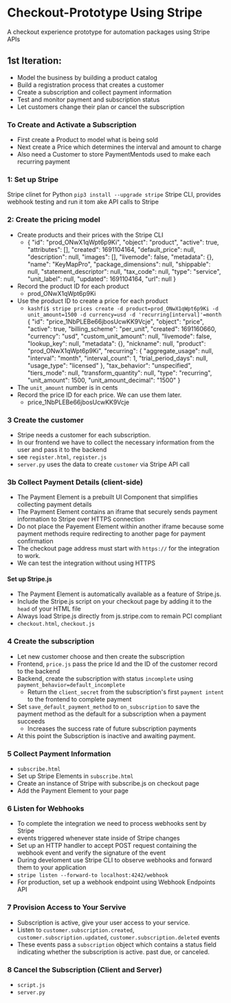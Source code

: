 # Checkout-Prototype Using Stripe
A checkout experience prototype for automation packages using Stripe APIs

## 1st Iteration:
- Model the business by building a product catalog
- Build a registration process that creates a customer
- Create a subscription and collect payment information
- Test and monitor payment and subscription status
- Let customers change their plan or cancel the subscription

### To Create and Activate a Subscription
- First create a Product to model what is being sold
- Next create a Price which determines the interval and amount to charge
- Also need a Customer to store PaymentMentods used to make each recurring payment

### 1: Set up Stripe
Stripe clinet for Python
`pip3 install --upgrade stripe`
Stripe CLI, provides webhook testing and run it tom ake API calls to Stripe

### 2: Create the pricing model
- Create products and their prices with the Stripe CLI
  - {
      "id": "prod_ONwX1qWpt6p9Ki",
      "object": "product",
      "active": true,
      "attributes": [],
      "created": 1691104164,
      "default_price": null,
      "description": null,
      "images": [],
      "livemode": false,
      "metadata": {},
      "name": "KeyMapPro",
      "package_dimensions": null,
      "shippable": null,
      "statement_descriptor": null,
      "tax_code": null,
      "type": "service",
      "unit_label": null,
      "updated": 1691104164,
      "url": null
    }
- Record the product ID for each product
  - prod_ONwX1qWpt6p9Ki
- Use the product ID to create a price for each product
  - `kashfi$ stripe prices create -d product=prod_ONwX1qWpt6p9Ki -d unit_amount=1500 -d currency=usd -d 'recurring[interval]'=month`
  {
  "id": "price_1NbPLEBe66jbosUcwKK9Vcje",
  "object": "price",
  "active": true,
  "billing_scheme": "per_unit",
  "created": 1691160660,
  "currency": "usd",
  "custom_unit_amount": null,
  "livemode": false,
  "lookup_key": null,
  "metadata": {},
  "nickname": null,
  "product": "prod_ONwX1qWpt6p9Ki",
  "recurring": {
    "aggregate_usage": null,
    "interval": "month",
    "interval_count": 1,
    "trial_period_days": null,
    "usage_type": "licensed"
  },
  "tax_behavior": "unspecified",
  "tiers_mode": null,
  "transform_quantity": null,
  "type": "recurring",
  "unit_amount": 1500,
  "unit_amount_decimal": "1500"
}
- The `unit_amount` number is in cents
- Record the price ID for each price. We can use them later.
  - price_1NbPLEBe66jbosUcwKK9Vcje

### 3 Create the customer
- Stripe needs a customer for each subscription.
- In our frontend we have to collect the necessary information from the user and pass it to the backend
- see `register.html`, `register.js`
- `server.py` uses the data to create `customer` via Stripe API call

### 3b Collect Payment Details (client-side)
- The Payment Element is a prebuilt UI Component that simplifies collecting payment details
- The Payment Element contains an iframe that securely sends payment information to Stripe over HTTPS connection
- Do not place the Payement Element within another iframe because some payment methods require redirecting to another page for payment confirmation
- The checkout page address must start with `https://` for the integration to work.
- We can test the integration without using HTTPS

#### Set up Stripe.js
- The Payment Element is automatically available as a feature of Stripe.js. 
- Include the Stripe.js script on your checkout page by adding it to the `head` of your HTML file
- Always load Stripe.js directly from js.stripe.com to remain PCI compliant
- `checkout.html`, `checkout.js`

### 4 Create the subscription
- Let new customer choose and then create the subscription
- Frontend, `price.js` pass the price Id and the ID of the customer record to the backend
- Backend, create the subscription with status `incomplete` using `payment_behavior=default_incomplete`
  - Return the `client_secret` from the subscription's first `payment intent` to the frontend to complete payment
- Set `save_default_payment_method` to `on_subscription` to save the payment method as the default for a subscription when a payment succeeds
  - Increases the success rate of future subscription payments
- At this point the Subscription is inactive and awaiting payment. 

### 5 Collect Payment Information
- `subscribe.html`
- Set up Stripe Elements in `subscribe.html`
- Create an instance of Stripe with subscribe.js on checkout page
- Add the Payment Element to your page

### 6 Listen for Webhooks
- To complete the integration we need to process webhooks sent by Stripe
 - events triggered whenever state inside of Stripe changes
- Set up an HTTP handler to accept POST request containing the webhook event and verify the signature of the event
- During develoment use Stripe CLI to observe webhooks and forward them to your application
 - `stripe listen --forward-to localhost:4242/webhook`
- For production, set up a webhook endpoint using Webhook Endpoints API

### 7 Provision Access to Your Servive
- Subscription is active, give your user access to your service.
 - Listen to `customer.subscription.created`, `customer.subscription.updated`, `customer.subscription.deleted` events
  - These events pass a `subscription` object which contains a status field indicating whether the subscription is active. past due, or canceled.

### 8 Cancel the Subscription (Client and Server)
- `script.js`
- `server.py`

